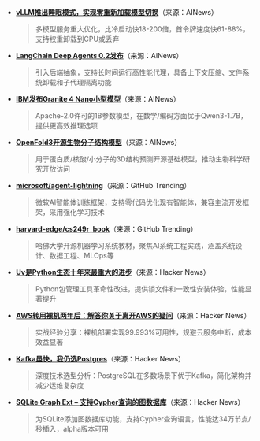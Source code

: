 - **[vLLM推出睡眠模式，实现零重新加载模型切换](https://twitter.com/vllm_project/status/1983069225460650103)**（来源：AINews）  
  > 多模型服务重大优化，比冷启动快18-200倍，首令牌速度快61-88%，支持权重卸载到CPU或丢弃

- **[LangChain Deep Agents 0.2发布](https://twitter.com/hwchase17/status/1983218572202803285)**（来源：AINews）  
  > 引入后端抽象，支持长时间运行高性能代理，具备上下文压缩、文件系统卸载和子代理隔离功能

- **[IBM发布Granite 4 Nano小型模型](https://twitter.com/mervenoyann/status/1983192115577503974)**（来源：AINews）  
  > Apache-2.0许可的1B参数模型，在数学/编码方面优于Qwen3-1.7B，提供更高效推理选项

- **[OpenFold3开源生物分子结构模型](https://twitter.com/cgeorgiaw/status/1983241877479379187)**（来源：AINews）  
  > 用于蛋白质/核酸/小分子的3D结构预测开源基础模型，推动生物科学研究开放访问

- **[microsoft/agent-lightning](https://github.com/microsoft/agent-lightning)**（来源：GitHub Trending）  
  > 微软AI智能体训练框架，支持零代码优化现有智能体，兼容主流开发框架，采用强化学习技术

- **[harvard-edge/cs249r_book](https://github.com/harvard-edge/cs249r_book)**（来源：GitHub Trending）  
  > 哈佛大学开源机器学习系统教材，聚焦AI系统工程实践，涵盖系统设计、数据工程、MLOps等

- **[Uv是Python生态十年来最重大的进步](https://news.ycombinator.com/item?id=45751400)**（来源：Hacker News）  
  > Python包管理工具革命性改进，提供锁文件和一致性安装体验，性能显著提升

- **[AWS转用裸机两年后：解答你关于离开AWS的疑问](https://news.ycombinator.com/item?id=45745281)**（来源：Hacker News）  
  > 实战经验分享：裸机部署实现99.993%可用性，规避云服务中断，成本效益显著

- **[Kafka虽快，我仍选Postgres](https://news.ycombinator.com/item?id=45747018)**（来源：Hacker News）  
  > 深度技术选型分析：PostgreSQL在多数场景下优于Kafka，简化架构并减少运维复杂度

- **[SQLite Graph Ext – 支持Cypher查询的图数据库](https://news.ycombinator.com/item?id=45751339)**（来源：Hacker News）  
  > 为SQLite添加图数据库功能，支持Cypher查询语言，性能达34万节点/秒插入，alpha版本可用